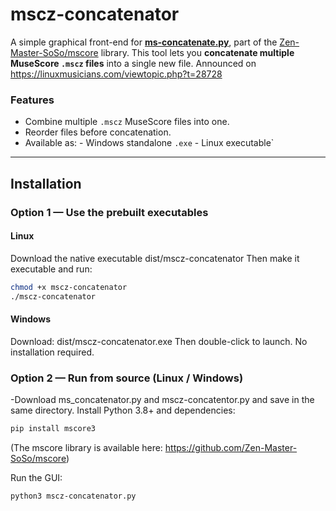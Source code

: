 # mscz-concatenator

A simple graphical front-end for [**ms-concatenate.py**](https://github.com/Zen-Master-SoSo/mscore/blob/master/scripts/ms_concatenate.py), part of the [Zen-Master-SoSo/mscore](https://github.com/Zen-Master-SoSo/mscore) library. This tool lets you **concatenate multiple MuseScore `.mscz` files** into a single new file.
Announced on https://linuxmusicians.com/viewtopic.php?t=28728

### Features 
- Combine multiple `.mscz` MuseScore files into one.
- Reorder files before concatenation.
- Available as: - Windows standalone `.exe`
                - Linux executable`
---

## Installation

### Option 1 — Use the prebuilt executables

#### **Linux**
Download the native executable dist/mscz-concatenator
Then make it executable and run:
```bash
chmod +x mscz-concatenator
./mscz-concatenator
````

#### **Windows**
Download: dist/mscz-concatenator.exe
Then double-click to launch. No installation required.

### Option 2 — Run from source (Linux / Windows)

-Download ms_concatenator.py and mscz-concatentor.py and save in the same directory.
Install Python 3.8+ and dependencies:
```bash
pip install mscore3
````
(The mscore library is available here: https://github.com/Zen-Master-SoSo/mscore)

Run the GUI:
```bash
python3 mscz-concatenator.py
````


